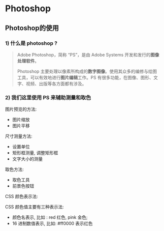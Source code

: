 # Photoshop

## Photoshop的使用  

### 1)  什么是 photoshop  ?

> Adobe Photoshop，简称 “PS”，是由 Adobe Systems 开发和发行的**图像处理软件**。
>
> Photoshop 主要处理以像素所构成的**数字图像**。使用其众多的编修与绘图工具，可以有效地进行**图片编辑**工作。PS 有很多功能，在图像、图形、文字、视频、出版等各方面都有涉及。



### 2)  我们这里使用 PS 来辅助测量和取色

图片预览的方法: 

- 图片缩放
- 图片平移



尺寸测量方法:

- 设置单位
- 矩形框测量,   调整矩形框
- 文字大小的测量



取色方法: 

- 取色工具
- 前景色按钮



CSS 颜色表示法:

CSS 颜色值主要有三种表示法: 

- 颜色名表示, 比如 : red 红色,   pink  金色;
- 16 进制数值表示,  比如: #ff0000 表示红色  